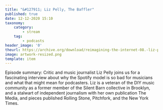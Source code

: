 ```yaml
---
title: "&#127911; Liz Pelly, The Baffler"
published: true
date: 12-12-2020 15:10
taxonomy:
    category:
        - stream
    tag:
        - podcasts
header_image: '0'
theurl: https://archive.org/download/reimagining-the-internet-08.-liz-pelly-the-baffler/Reimagining%20the%20Internet%2008.%20Liz%20Pelly%2C%20The%20Baffler.mp3
image: artwork-resized.png
template: item
--- 
```

Episode summary: Critic and music journalist Liz Pelly joins us for a fascinating interview about why the Spotify model is so bad for musicians and what that might mean for podcasters. Liz is a veteran of the DIY music community as a former member of the Silent Barn collective in Brooklyn, and a stalwart of independent journalism with her own publication The Media, and pieces published Rolling Stone, Pitchfork, and the New York Times.
